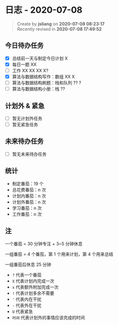 日志 - 2020-07-08
===

> Create by **jsliang** on **2020-07-08 08:23:17**  
> Recently revised in **2020-07-08 17:49:52**  

## 今日待办任务

* [x] 总结前一天与制定今日计划 X
* [x] 每日一题 XX
* [ ] 工作 XX XX XX X?
* [x] 算法与数据结构写作：数组 XX X
* [ ] 算法与数据结构刷题：栈和队列 ?? ?
* [ ] 算法与数据结构小册：栈 ??

## 计划外 & 紧急

* [ ] 暂无计划外任务
* [ ] 暂无紧急任务

## 未来待办任务

* [ ] 暂无未来待办任务

## 统计

* 制定番茄：19 个
* 总花费番茄：n 次
* 计划内番茄：n 次
* 计划外番茄：n 次
* 学习番茄：n 次
* 工作番茄：n 次

## 注

一个番茄 = 30 分钟专注 + 3~5 分钟休息

一组番茄 = 4 个番茄，第 1 个用来计划，第 4 个用来总结

一组番茄后休息 25 分钟

* `?` 代表一个番茄
* `X` 代表计划内完成一次
* `x` 代表额外附加完成一次
* `!` 代表计划多余不需要
* `'` 代表内在干扰
* `-` 代表外在干扰
* `U` 代表紧急
* `时间` 代表计划外的事情应该完成的时间
